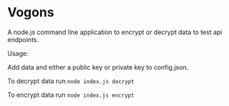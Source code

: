 # Vogons

A node.js command line application to encrypt or decrypt data to test api endpoints.

Usage:

Add data and either a public key or private key to config.json.

To decrypt data run `node index.js decrypt`

To encrypt data run `node index.js encrypt`